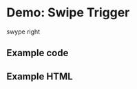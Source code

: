# Demo: Swipe Trigger

<span class="context-menu-one label label-default">swype right</span>

## Example code

<script type="text/javascript" class="showcase">
$(function(){
    // make swipe right open the menu
    $('.context-menu-one').swipe({
        // see http://labs.skinkers.com/touchSwipe/
        swipe: function(event, direction, distance, duration, fingerCount) {
            if (fingerCount === 1) {
                $(this).contextMenu({
                    x: event.changedTouches[0].screenX,
                    y: event.changedTouches[0].screenY,
                });
            }
        }
    });
    
    $.contextMenu({
        selector: '.context-menu-one', 
        trigger: 'none',
        callback: function(key, options) {
            var m = "clicked: " + key;
            window.console && console.log(m) || alert(m); 
        },
        items: {
            "edit": {name: "Edit", icon: "edit"},
            "cut": {name: "Cut", icon: "cut"},
            "copy": {name: "Copy", icon: "copy"},
            "fold1a": {
                "name": "Some submenu", 
                "items": {
                    "fold1a-key1": {"name": "echo"},
                    "fold1a-key2": {"name": "foxtrot"},
                    "fold1a-key3": {"name": "golf"}
                }
            }
        }
    });
});
</script>

## Example HTML
<div style="display:none;" class="showcase" data-showcase-import=".context-menu-one"></div>